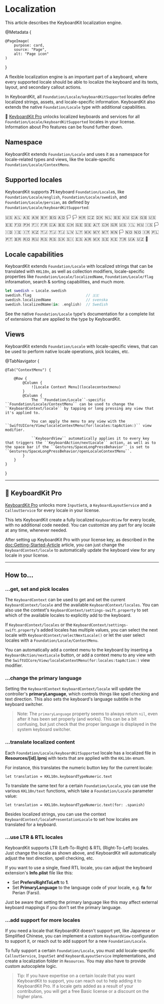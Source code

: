 # Localization

This article describes the KeyboardKit localization engine.

@Metadata {

    @PageImage(
        purpose: card,
        source: "Page",
        alt: "Page icon"
    )
}

A flexible localization engine is an important part of a keyboard, where every supported locale should be able to localize the keyboard and its texts, layout, and secondary callout actions.

In KeyboardKit, all ``Foundation/Locale/keyboardKitSupported`` locales define localized strings, assets, and locale-specific information. KeyboardKit also extends the native ``Foundation/Locale`` type with additional capabilities.

👑 [KeyboardKit Pro][Pro] unlocks localized keyboards and services for all ``Foundation/Locale/keyboardKitSupported`` locales in your license. Information about Pro features can be found further down.

[Pro]: https://github.com/KeyboardKit/KeyboardKitPro



## Namespace

KeyboardKit extends ``Foundation/Locale`` and uses it as a namespace for locale-related types and views, like the locale-specific ``Foundation/Locale/ContextMenu``.



## Supported locales

KeyboardKit supports **71** keyboard ``Foundation/Locale``s, like ``Foundation/Locale/english``, ``Foundation/Locale/swedish``, and ``Foundation/Locale/persian``, as defined by ``Foundation/Locale/keyboardKitSupported``:

🇺🇸 🇦🇱 🇦🇪 🇦🇲 🇧🇾 🇧🇬 🇦🇩 🏳️ 🏳️ 🇭🇷 🇨🇿 🇩🇰 🇳🇱 🇧🇪 🇦🇺 🇨🇦 🇬🇧 🇺🇸 🇪🇪 🇫🇴 🇵🇭 🇫🇮 🇫🇷 🇨🇦 🇧🇪 🇨🇭 🇬🇪 🇩🇪 🇦🇹 🇨🇭 🇬🇷 🇺🇸 🇮🇱 🇭🇺 🇮🇸 🏳️ 🇮🇩 🇮🇪 🇮🇹 🇰🇿 🇹🇯 🇹🇯 🇹🇯 🇱🇻 🇱🇹 🇲🇰 🇲🇾 🇲🇹 🇲🇳 🏳️ 🇳🇴 🇳🇴 🇮🇷 🇵🇱 🇵🇹 🇧🇷 🇷🇴 🇷🇺 🇷🇸 🇷🇸 🇸🇰 🇸🇮 🇪🇸 🇦🇷 🇲🇽 🇸🇪 🇰🇪 🇹🇷 🇺🇦 🇺🇿 🏴󠁧󠁢󠁷󠁬󠁳󠁿 


## Locale capabilities

KeyboardKit extends ``Foundation/Locale`` with localized strings that can be translated with ``KKL10n``, as well as collection modifiers, locale-specific properties like ``Foundation/Locale/localizedName``, ``Foundation/Locale/flag`` inforamation, search & sorting capabilities, and much more.

```swift
let swedish = Locale.swedish
swedish.flag                         // 🇸🇪
swedish.localizedName                // svenska
swedish.localizedName(in: .english)  // Swedish
```

See the native ``Foundation/Locale`` type's documentation for a complete list of extensions that are applied to the type by KeyboardKit. 


## Views

KeyboardKit extends ``Foundation/Locale`` with locale-specific views, that can be used to perform native locale operations, pick locales, etc.

@TabNavigator {
    
    @Tab("ContextMenu") {
        
        @Row {
            @Column {
                ![Locale Context Menu](localecontextmenu)
            }
            @Column {
                The ``Foundation/Locale``-specific ``Foundation/Locale/ContextMenu`` can be used to change the ``KeyboardContext/locale`` by tapping or long pressing any view that it's applied to.
                
                You can apply the menu to any view with the ``SwiftUICore/View/localeContextMenu(for:locales:tapAction:)`` view modifier.
                
                ``KeyboardView`` automatically applies it to every key that triggers the ``KeyboardAction/nextLocale`` action, as well as to the space bar if the ``Gestures/SpaceLongPressBehavior`` is set to ``Gestures/SpaceLongPressBehavior/openLocaleContextMenu``.
            }
        }
    }
}


---

## 👑 KeyboardKit Pro

[KeyboardKit Pro][Pro] unlocks more ``InputSet``s, a ``KeyboardLayoutService`` and a ``CalloutService`` for every locale in your license. 

This lets KeyboardKit create a fully localized ``KeyboardView`` for every locale, with no additional code needed. You can customize any part for any locale at any time, whenever needed.

After setting up KeyboardKit Pro with your license key, as described in the <doc:Getting-Started-Article> article, you can just change the ``KeyboardContext/locale`` to automatically update the keyboard view for any locale in your license.


---

## How to...


### ...get, set and pick locales 

The ``KeyboardContext`` can be used to get and set the current ``KeyboardContext/locale`` and the available ``KeyboardContext/locales``. You can also use the context's ``KeyboardContext/settings-swift.property`` to set which of the available locales to explicitly add to the keyboard.

If ``KeyboardContext/locales`` or the ``KeyboardContext/settings-swift.property``'s added locales has multiple values, you can select the next locale with ``KeyboardContext/selectNextLocale()`` or let the user select locales with a ``Foundation/Locale/ContextMenu``.

You can automatically add a context menu to the keyboard by inserting a ``KeyboardAction/nextLocale`` button, or add a context menu to any view with the ``SwiftUICore/View/localeContextMenu(for:locales:tapAction:)`` view modifier.


### ...change the primary language

Setting the ``KeyboardContext`` ``KeyboardContext/locale`` will update the controller's **primaryLanguage**, which controls things like spell checking and text direction. This also sets the keyboard's language subtitle in the keyboard switcher.

> Note: The `primaryLanguage` property seems to always return `nil`, even after it has been set properly (and works). This can be a bit confusing, but just check that the proper language is displayed in the system keyboard switcher.


### ...translate localized content

Each ``Foundation/Locale/keyboardKitSupported`` locale has a localized file in **Resources/[id].lproj** with texts that are applied with the ``KKL10n`` enum. 

For instance, this translates the numeric button key for the current locale:

```
let translation = KKL10n.keyboardTypeNumeric.text
```

To translate the same text for a certain ``Foundation/Locale``, you can use the various ``KKL10n/text`` functions, which take a ``Foundation/Locale`` parameter value:

```
let translation = KKL10n.keyboardTypeNumeric.text(for: .spanish)
```

Besides localized strings, you can use the context ``KeyboardContext/localePresentationLocale`` to set how locales are translated for a keyboard.


### ...use LTR & RTL locales

KeyboardKit supports LTR (Left-To-Right) & RTL (Right-To-Left) locales. Just change the locale as shown above, and KeyboardKit will automatically adjust the text direction, spell checking, etc.

If you want to use a single, fixed RTL locale, you can adjust the keyboard extension's **Info.plist** file like this:

* Set **PrefersRightToLeft** to **1**.
* Set **PrimaryLanguage** to the language code of your locale, e.g. **fa** for Perian (Farsi).

Just be aware that setting the primary language like this may affect external keyboard mappings if you don't set the primary language.


### ...add support for more locales

If you need a locale that KeyboardKit doesn't support yet, like Japanese or Simplified Chinese, you can implement a custom ``KeyboardView`` configuration to support it, or reach out to add support for a new ``Foundation/Locale``.

To fully support a certain ``Foundation/Locale``, you must add locale-specific ``CalloutService``, ``InputSet`` and ``KeyboardLayoutService`` implementations, and create a localization folder in `Resources`. You may also have to provide custom autocoplete logic.

> Tip: If you have expertise on a certain locale that you want KeyboardKit to support, you can reach out to help adding it to KeyboardKit Pro. If a locale gets added as a result of your contribution, you will get a free Basic license or a discount on the higher plans.   


[Pro]: https://github.com/KeyboardKit/KeyboardKitPro
